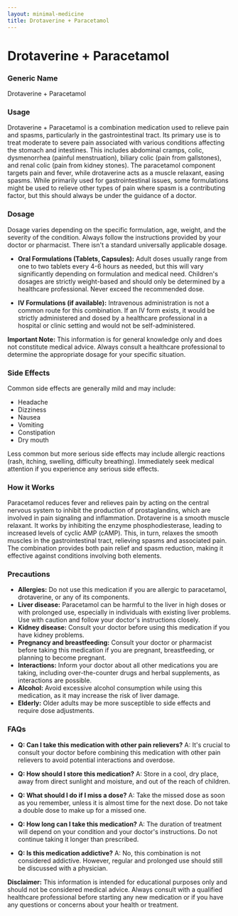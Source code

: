 ```yaml
---
layout: minimal-medicine
title: Drotaverine + Paracetamol
---
```


# Drotaverine + Paracetamol
### Generic Name
Drotaverine + Paracetamol

### Usage

Drotaverine + Paracetamol is a combination medication used to relieve pain and spasms, particularly in the gastrointestinal tract.  Its primary use is to treat moderate to severe pain associated with various conditions affecting the stomach and intestines. This includes abdominal cramps, colic, dysmenorrhea (painful menstruation), biliary colic (pain from gallstones), and renal colic (pain from kidney stones).  The paracetamol component targets pain and fever, while drotaverine acts as a muscle relaxant, easing spasms.  While primarily used for gastrointestinal issues, some formulations might be used to relieve other types of pain where spasm is a contributing factor, but this should always be under the guidance of a doctor.


### Dosage

Dosage varies depending on the specific formulation, age, weight, and the severity of the condition.  Always follow the instructions provided by your doctor or pharmacist.  There isn't a standard universally applicable dosage.  

* **Oral Formulations (Tablets, Capsules):**  Adult doses usually range from one to two tablets every 4-6 hours as needed, but this will vary significantly depending on formulation and medical need. Children's dosages are strictly weight-based and should only be determined by a healthcare professional.  Never exceed the recommended dose.

* **IV Formulations (if available):** Intravenous administration is not a common route for this combination.  If an IV form exists, it would be strictly administered and dosed by a healthcare professional in a hospital or clinic setting and would not be self-administered.

**Important Note:**  This information is for general knowledge only and does not constitute medical advice.  Always consult a healthcare professional to determine the appropriate dosage for your specific situation.


### Side Effects

Common side effects are generally mild and may include:

* Headache
* Dizziness
* Nausea
* Vomiting
* Constipation
* Dry mouth

Less common but more serious side effects may include allergic reactions (rash, itching, swelling, difficulty breathing).  Immediately seek medical attention if you experience any serious side effects.


### How it Works

Paracetamol reduces fever and relieves pain by acting on the central nervous system to inhibit the production of prostaglandins, which are involved in pain signaling and inflammation.  Drotaverine is a smooth muscle relaxant. It works by inhibiting the enzyme phosphodiesterase, leading to increased levels of cyclic AMP (cAMP). This, in turn, relaxes the smooth muscles in the gastrointestinal tract, relieving spasms and associated pain.  The combination provides both pain relief and spasm reduction, making it effective against conditions involving both elements.

### Precautions

* **Allergies:** Do not use this medication if you are allergic to paracetamol, drotaverine, or any of its components.
* **Liver disease:** Paracetamol can be harmful to the liver in high doses or with prolonged use, especially in individuals with existing liver problems.  Use with caution and follow your doctor's instructions closely.
* **Kidney disease:**  Consult your doctor before using this medication if you have kidney problems.
* **Pregnancy and breastfeeding:**  Consult your doctor or pharmacist before taking this medication if you are pregnant, breastfeeding, or planning to become pregnant.
* **Interactions:**  Inform your doctor about all other medications you are taking, including over-the-counter drugs and herbal supplements, as interactions are possible.
* **Alcohol:** Avoid excessive alcohol consumption while using this medication, as it may increase the risk of liver damage.
* **Elderly:** Older adults may be more susceptible to side effects and require dose adjustments.


### FAQs

* **Q: Can I take this medication with other pain relievers?** A:  It's crucial to consult your doctor before combining this medication with other pain relievers to avoid potential interactions and overdose.

* **Q: How should I store this medication?** A: Store in a cool, dry place, away from direct sunlight and moisture, and out of the reach of children.

* **Q: What should I do if I miss a dose?** A:  Take the missed dose as soon as you remember, unless it is almost time for the next dose. Do not take a double dose to make up for a missed one.

* **Q: How long can I take this medication?** A:  The duration of treatment will depend on your condition and your doctor's instructions.  Do not continue taking it longer than prescribed.

* **Q: Is this medication addictive?** A: No, this combination is not considered addictive. However,  regular and prolonged use should still be discussed with a physician.


**Disclaimer:** This information is intended for educational purposes only and should not be considered medical advice.  Always consult with a qualified healthcare professional before starting any new medication or if you have any questions or concerns about your health or treatment.
